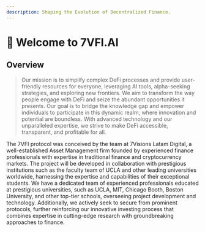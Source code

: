 ```yaml
---
description: Shaping the Evolution of Decentralized Finance.
---
```


# 👋 Welcome to 7VFI.AI

## Overview&#x20;

> Our mission is to simplify complex DeFi processes and provide user-friendly resources for everyone, leveraging AI tools, alpha-seeking strategies, and exploring new frontiers. We aim to transform the way people engage with DeFi and seize the abundant opportunities it presents. Our goal is to bridge the knowledge gap and empower individuals to participate in this dynamic realm, where innovation and potential are boundless. With advanced technology and our unparalleled expertise, we strive to make DeFi accessible, transparent, and profitable for all.

The 7VFI protocol was conceived by the team at 7Visions Latam Digital, a well-established Asset Management firm founded by experienced finance professionals with expertise in traditional finance and cryptocurrency markets. The project will be developed in collaboration with prestigious institutions such as the faculty team of UCLA and other leading universities worldwide, harnessing the expertise and capabilities of their exceptional students. We have a dedicated team of experienced professionals educated at prestigious universities, such as UCLA, MIT, Chicago Booth, Boston University, and other top-tier schools, overseeing project development and technology. Additionally, we actively seek to secure from prominent protocols, further reinforcing our innovative investing process that combines expertise in cutting-edge research with groundbreaking approaches to finance.
